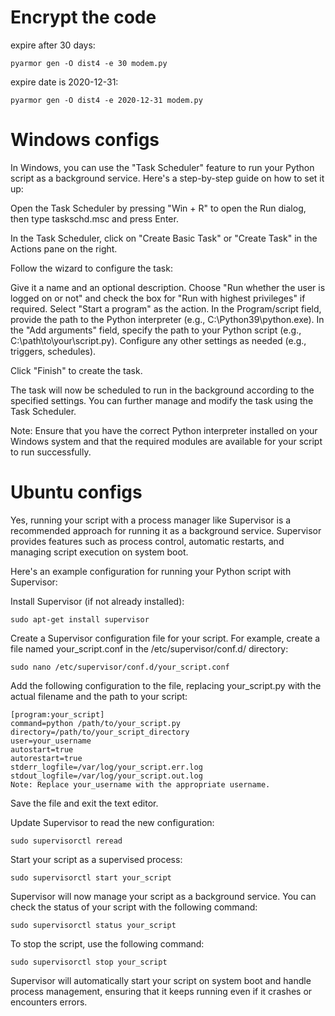 # Encrypt the code

expire after 30 days:
```
pyarmor gen -O dist4 -e 30 modem.py
```

expire date is 2020-12-31:
```
pyarmor gen -O dist4 -e 2020-12-31 modem.py
```


# Windows configs

In Windows, you can use the "Task Scheduler" feature to run your Python script as a background service. Here's a step-by-step guide on how to set it up:

Open the Task Scheduler by pressing "Win + R" to open the Run dialog, then type taskschd.msc and press Enter.

In the Task Scheduler, click on "Create Basic Task" or "Create Task" in the Actions pane on the right.

Follow the wizard to configure the task:

Give it a name and an optional description.
Choose "Run whether the user is logged on or not" and check the box for "Run with highest privileges" if required.
Select "Start a program" as the action.
In the Program/script field, provide the path to the Python interpreter (e.g., C:\Python39\python.exe).
In the "Add arguments" field, specify the path to your Python script (e.g., C:\path\to\your\script.py).
Configure any other settings as needed (e.g., triggers, schedules).

Click "Finish" to create the task.

The task will now be scheduled to run in the background according to the specified settings. You can further manage and modify the task using the Task Scheduler.

Note: Ensure that you have the correct Python interpreter installed on your Windows system and that the required modules are available for your script to run successfully.


# Ubuntu configs

Yes, running your script with a process manager like Supervisor is a recommended approach for running it as a background service. Supervisor provides features such as process control, automatic restarts, and managing script execution on system boot.

Here's an example configuration for running your Python script with Supervisor:

Install Supervisor (if not already installed):

```
sudo apt-get install supervisor
```
Create a Supervisor configuration file for your script. For example, create a file named your_script.conf in the /etc/supervisor/conf.d/ directory:

```
sudo nano /etc/supervisor/conf.d/your_script.conf
```
Add the following configuration to the file, replacing your_script.py with the actual filename and the path to your script:

```
[program:your_script]
command=python /path/to/your_script.py
directory=/path/to/your_script_directory
user=your_username
autostart=true
autorestart=true
stderr_logfile=/var/log/your_script.err.log
stdout_logfile=/var/log/your_script.out.log
Note: Replace your_username with the appropriate username.
```

Save the file and exit the text editor.

Update Supervisor to read the new configuration:

```
sudo supervisorctl reread
```
Start your script as a supervised process:

```
sudo supervisorctl start your_script
```
Supervisor will now manage your script as a background service. You can check the status of your script with the following command:

```
sudo supervisorctl status your_script
```
To stop the script, use the following command:

```
sudo supervisorctl stop your_script
```
Supervisor will automatically start your script on system boot and handle process management, ensuring that it keeps running even if it crashes or encounters errors.